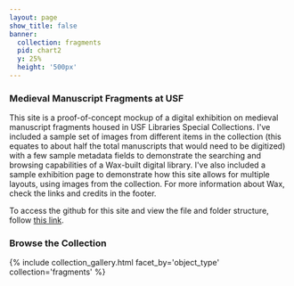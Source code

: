 ```yaml
---
layout: page
show_title: false
banner:
  collection: fragments
  pid: chart2
  y: 25%
  height: '500px'
---
```


### Medieval Manuscript Fragments at USF

This site is a proof-of-concept mockup of a digital exhibition on medieval manuscript fragments housed in USF Libraries Special Collections. I've included a sample set of images from different items in the collection (this equates to about half the total manuscripts that would need to be digitized) with a few sample metadata fields to demonstrate the searching and browsing capabilities of a Wax-built digital library. I've also included a sample exhibition page to demonstrate how this site allows for multiple layouts, using images from the collection. For more information about Wax, check the links and credits in the footer. 

To access the github for this site and view the file and folder structure, follow [this link](https://github.com/rsbevill/fragmentsatusf). 

### Browse the Collection

{% include collection_gallery.html facet_by='object_type' collection='fragments' %}
